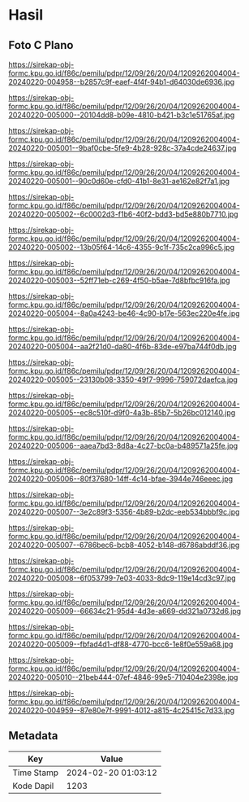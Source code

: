# Hasil

## Foto C Plano

https://sirekap-obj-formc.kpu.go.id/f86c/pemilu/pdpr/12/09/26/20/04/1209262004004-20240220-004958--b2857c9f-eaef-4f4f-94b1-d64030de6936.jpg

https://sirekap-obj-formc.kpu.go.id/f86c/pemilu/pdpr/12/09/26/20/04/1209262004004-20240220-005000--20104dd8-b09e-4810-b421-b3c1e51765af.jpg

https://sirekap-obj-formc.kpu.go.id/f86c/pemilu/pdpr/12/09/26/20/04/1209262004004-20240220-005001--9baf0cbe-5fe9-4b28-928c-37a4cde24637.jpg

https://sirekap-obj-formc.kpu.go.id/f86c/pemilu/pdpr/12/09/26/20/04/1209262004004-20240220-005001--90c0d60e-cfd0-41b1-8e31-ae162e82f7a1.jpg

https://sirekap-obj-formc.kpu.go.id/f86c/pemilu/pdpr/12/09/26/20/04/1209262004004-20240220-005002--6c0002d3-f1b6-40f2-bdd3-bd5e880b7710.jpg

https://sirekap-obj-formc.kpu.go.id/f86c/pemilu/pdpr/12/09/26/20/04/1209262004004-20240220-005002--13b05f64-14c6-4355-9c1f-735c2ca996c5.jpg

https://sirekap-obj-formc.kpu.go.id/f86c/pemilu/pdpr/12/09/26/20/04/1209262004004-20240220-005003--52ff71eb-c269-4f50-b5ae-7d8bfbc916fa.jpg

https://sirekap-obj-formc.kpu.go.id/f86c/pemilu/pdpr/12/09/26/20/04/1209262004004-20240220-005004--8a0a4243-be46-4c90-b17e-563ec220e4fe.jpg

https://sirekap-obj-formc.kpu.go.id/f86c/pemilu/pdpr/12/09/26/20/04/1209262004004-20240220-005004--aa2f21d0-da80-4f6b-83de-e97ba744f0db.jpg

https://sirekap-obj-formc.kpu.go.id/f86c/pemilu/pdpr/12/09/26/20/04/1209262004004-20240220-005005--23130b08-3350-49f7-9996-759072daefca.jpg

https://sirekap-obj-formc.kpu.go.id/f86c/pemilu/pdpr/12/09/26/20/04/1209262004004-20240220-005005--ec8c510f-d9f0-4a3b-85b7-5b26bc012140.jpg

https://sirekap-obj-formc.kpu.go.id/f86c/pemilu/pdpr/12/09/26/20/04/1209262004004-20240220-005006--aaea7bd3-8d8a-4c27-bc0a-b489571a25fe.jpg

https://sirekap-obj-formc.kpu.go.id/f86c/pemilu/pdpr/12/09/26/20/04/1209262004004-20240220-005006--80f37680-14ff-4c14-bfae-3944e746eeec.jpg

https://sirekap-obj-formc.kpu.go.id/f86c/pemilu/pdpr/12/09/26/20/04/1209262004004-20240220-005007--3e2c89f3-5356-4b89-b2dc-eeb534bbbf9c.jpg

https://sirekap-obj-formc.kpu.go.id/f86c/pemilu/pdpr/12/09/26/20/04/1209262004004-20240220-005007--6786bec6-bcb8-4052-b148-d6786abddf36.jpg

https://sirekap-obj-formc.kpu.go.id/f86c/pemilu/pdpr/12/09/26/20/04/1209262004004-20240220-005008--6f053799-7e03-4033-8dc9-119e14cd3c97.jpg

https://sirekap-obj-formc.kpu.go.id/f86c/pemilu/pdpr/12/09/26/20/04/1209262004004-20240220-005009--66634c21-95d4-4d3e-a669-dd321a0732d6.jpg

https://sirekap-obj-formc.kpu.go.id/f86c/pemilu/pdpr/12/09/26/20/04/1209262004004-20240220-005009--fbfad4d1-df88-4770-bcc6-1e8f0e559a68.jpg

https://sirekap-obj-formc.kpu.go.id/f86c/pemilu/pdpr/12/09/26/20/04/1209262004004-20240220-005010--21beb444-07ef-4846-99e5-710404e2398e.jpg

https://sirekap-obj-formc.kpu.go.id/f86c/pemilu/pdpr/12/09/26/20/04/1209262004004-20240220-004959--87e80e7f-9991-4012-a815-4c25415c7d33.jpg


## Metadata

| Key        | Value               |
| ---------- | ------------------- |
| Time Stamp | 2024-02-20 01:03:12 |
| Kode Dapil | 1203                |



